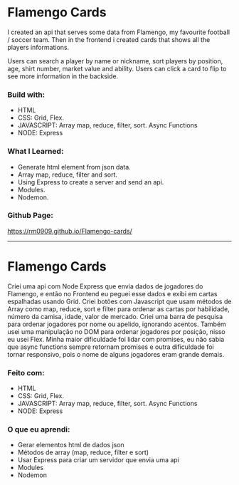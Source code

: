 # Flamengo Cards
I created an api that serves some data from Flamengo, my favourite football / soccer team.
Then in the frontend i created cards that shows all the players informations.

Users can search a player by name or nickname, sort players by position, age, shirt number, market value and ability.
Users can click a card to flip to see more information in the backside.

### Build with:
- HTML
- CSS: Grid, Flex.
- JAVASCRIPT: Array map, reduce, filter, sort. Async Functions
- NODE: Express

### What I Learned:
- Generate html element from json data.
- Array map, reduce, filter and sort.
- Using Express to create a server and send an api.
- Modules.
- Nodemon.

### Github Page:
https://rm0909.github.io/Flamengo-cards/

________________________________________________________________________________________________

# Flamengo Cards

 Criei uma api com Node Express que envia dados de jogadores do Flamengo, e então no Frontend eu peguei esse dados e exibi em cartas espalhadas usando Grid.  Criei botões com Javascript que usam métodos de Array como map, reduce, sort e filter para ordenar as cartas por habilidade, número da camisa, idade, valor de mercado. Criei uma barra de pesquisa para ordenar jogadores por nome ou apelido, ignorando acentos. Também usei uma manipulação no DOM para ordenar jogadores por posição, nisso eu usei Flex. 
Minha maior dificuldade foi lidar com promises, eu não sabia que async functions sempre retornam promises e outra dificuldade foi tornar responsivo, pois o nome de alguns jogadores eram grande demais.

### Feito com:
- HTML
- CSS: Grid, Flex.
- JAVASCRIPT: Array map, reduce, filter, sort. Async Functions
- NODE: Express

### O que eu aprendi:
- Gerar elementos html de dados json
- Métodos de array (map, reduce, filter e sort)
- Usar Express para criar um servidor que envia uma api
- Modules
- Nodemon
